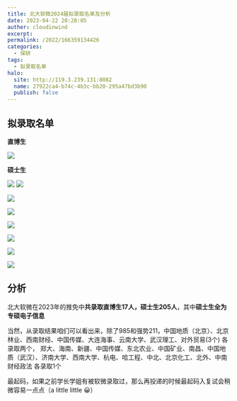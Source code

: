 ```yaml
---
title: 北大软微2024届拟录取名单及分析
date: 2023-04-22 20:28:05
auther: cloudinwind
excerpt: 
permalink: /2022/166359134426
categories:
  - 保研
tags:
  - 拟录取名单
halo:
  site: http://119.3.239.131:8082
  name: 27922ca4-b74c-4b3c-bb20-295a47bd3b90
  publish: false
---
```


## 拟录取名单


**直博生**

![](https://pic.imgdb.cn/item/65e34ca69f345e8d03926ac6.png)

**硕士生**

![](https://pic.imgdb.cn/item/65e34d099f345e8d03947e26.png)
![](https://pic.imgdb.cn/item/65e34d609f345e8d0395cecb.png)

![](https://pic.imgdb.cn/item/65e34db59f345e8d03970bfb.png)


![](https://pic.imgdb.cn/item/65e34dcf9f345e8d039770c7.png)


![](https://pic.imgdb.cn/item/65e34de79f345e8d0397ccd9.png)

![](https://pic.imgdb.cn/item/65e34dfc9f345e8d039814d7.png)


![](https://pic.imgdb.cn/item/65e34e879f345e8d039a880a.png)


![](https://pic.imgdb.cn/item/65e34e989f345e8d039ac9cd.png)

## 分析

北大软微在2023年的推免中**共录取直博生17人，硕士生205人**，其中**硕士生全为专硕电子信息**

当然，从录取结果咱们可以看出来，除了985和强势211，中国地质（北京）、北京林业、西南财经、中国传媒、大连海事、云南大学、武汉理工、对外贸易(3个) 各录取两个， 郑大、海南、新疆、中国传媒、东北农业、中国矿业、南昌、中国地质（武汉）、济南大学、西南大学、杭电、哈工程、中北、北京化工、北外、中南财经政法 各录取1个

最起码，如果之前学长学姐有被软微录取过，那么再投递的时候最起码入复试会稍微容易一点点（a little little 😀）
